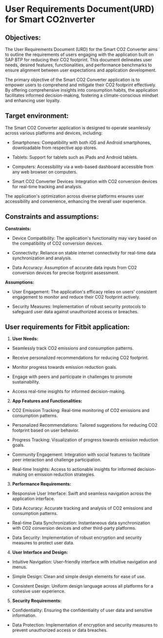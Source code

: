 # **User Requirements Document(URD) for Smart CO2nverter**

## **Objectives:**

The User Requirements Document (URD) for the Smart CO2 Converter aims to outline the requirements of users engaging with the application built on SAP BTP for reducing their CO2 footprint. This document delineates user needs, desired features, functionalities, and performance benchmarks to ensure alignment between user expectations and application development.

The primary objective of the Smart CO2 Converter application is to empower users to comprehend and mitigate their CO2 footprint effectively. By offering comprehensive insights into consumption habits, the application facilitates informed decision-making, fostering a climate-conscious mindset and enhancing user loyalty.

## **Target environment:**

The Smart CO2 Converter application is designed to operate seamlessly across various platforms and devices, including:

- Smartphones: Compatibility with both iOS and Android smartphones, downloadable from respective app stores.

- Tablets: Support for tablets such as iPads and Android tablets.

- Computers: Accessibility via a web-based dashboard accessible from any web browser on computers.

- Smart CO2 Converter Devices: Integration with CO2 conversion devices for real-time tracking and analysis.

The application's optimization across diverse platforms ensures user accessibility and convenience, enhancing the overall user experience.

## **Constraints and assumptions:**

**Constraints:**

-   Device Compatibility: The application's functionality may vary based on the compatibility of CO2 conversion devices.

- Connectivity: Reliance on stable internet connectivity for real-time data synchronization and analysis.

- Data Accuracy: Assumption of accurate data inputs from CO2 conversion devices for precise footprint assessment.

**Assumptions:**

-   User Engagement: The application's efficacy relies on users' consistent engagement to monitor and reduce their CO2 footprint actively.

- Security Measures: Implementation of robust security protocols to safeguard user data against unauthorized access or breaches.
## **User requirements for Fitbit application:**

1.  **User Needs:**

- Seamlessly track CO2 emissions and consumption patterns.

- Receive personalized recommendations for reducing CO2 footprint.

- Monitor progress towards emission reduction goals.

- Engage with peers and participate in challenges to promote sustainability.

- Access real-time insights for informed decision-making.

2.  **App Features and Functionalities:**

- CO2 Emission Tracking: Real-time monitoring of CO2 emissions and consumption patterns.

- Personalized Recommendations: Tailored suggestions for reducing CO2 footprint based on user behavior.

- Progress Tracking: Visualization of progress towards emission reduction goals.

- Community Engagement: Integration with social features to facilitate peer interaction and challenge participation.

- Real-time Insights: Access to actionable insights for informed decision-making on emission reduction strategies.

3.  **Performance Requirements:**

- Responsive User Interface: Swift and seamless navigation across the application interface.

- Data Accuracy: Accurate tracking and analysis of CO2 emissions and consumption patterns.

- Real-time Data Synchronization: Instantaneous data synchronization with CO2 conversion devices and other third-party platforms.

- Data Security: Implementation of robust encryption and security measures to protect user data.

4.  **User Interface and Design:**

- Intuitive Navigation: User-friendly interface with intuitive navigation and menus.

- Simple Design: Clean and simple design elements for ease of use.

- Consistent Design: Uniform design language across all platforms for a cohesive user experience.

5.  **Security Requirements:**

- Confidentiality: Ensuring the confidentiality of user data and sensitive information.

- Data Protection: Implementation of encryption and security measures to prevent unauthorized access or data breaches.
